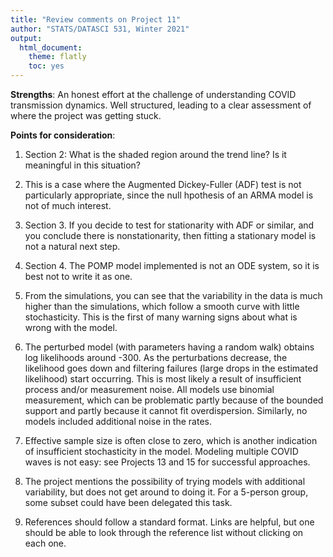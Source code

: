 ```yaml
---
title: "Review comments on Project 11"
author: "STATS/DATASCI 531, Winter 2021"
output:
  html_document:
    theme: flatly
    toc: yes
---
```


**Strengths**: An honest effort at the challenge of understanding COVID transmission dynamics. Well structured, leading to a clear assessment of where the project was getting stuck. 

**Points for consideration**:

1. Section 2: What is the shaded region around the trend line? Is it meaningful in this situation?

2. This is a case where the Augmented Dickey-Fuller (ADF) test is not particularly appropriate, since the null hpothesis of an ARMA model is not of much interest.

3. Section 3. If you decide to test for stationarity with ADF or similar, and you conclude there is nonstationarity, then fitting a stationary model is not a natural next step.

4. Section 4. The POMP model implemented is not an ODE system, so it is best not to write it as one.

5. From the simulations, you can see that the variability in the data is much higher than the simulations, which follow a smooth curve with little stochasticity. This is the first of many warning signs about what is wrong with the model.

6. The perturbed model (with parameters having a random walk) obtains log likelihoods around -300. As the perturbations decrease, the likelihood goes down and filtering failures (large drops in the estimated likelihood) start occurring. This is most likely a result of insufficient process and/or measurement noise. All models use binomial measurement, which can be problematic partly because of the bounded support and partly because it cannot fit overdispersion. Similarly, no models included additional noise in the rates.

7. Effective sample size is often close to zero, which is another indication of insufficient stochasticity in the model. Modeling multiple COVID waves is not easy: see Projects 13 and 15 for successful approaches.

8. The project mentions the possibility of trying models with additional variability, but does not get around to doing it. For a 5-person group, some subset could have been delegated this task.

9. References should follow a standard format. Links are helpful, but one should be able to look through the reference list without clicking on each one. 



